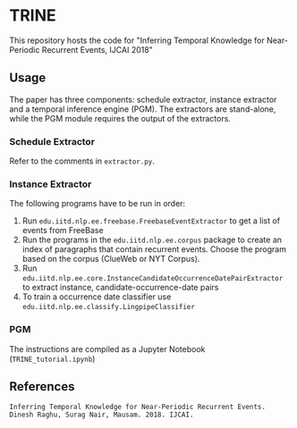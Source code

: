 # TRINE
This repository hosts the code for "Inferring Temporal Knowledge for Near-Periodic Recurrent Events, IJCAI 2018"

## Usage

The paper has three components: schedule extractor, instance extractor and a temporal inference engine (PGM). The extractors are stand-alone, while the PGM module requires the output of the extractors.

### Schedule Extractor

Refer to the comments in `extractor.py`. 

### Instance Extractor

The following programs have to be run in order:
1. Run `edu.iitd.nlp.ee.freebase.FreebaseEventExtractor` to get a list of events from FreeBase
2. Run the programs in the `edu.iitd.nlp.ee.corpus` package to create an index of paragraphs that contain recurrent events. Choose the program based on the corpus (ClueWeb or NYT Corpus).
3. Run `edu.iitd.nlp.ee.core.InstanceCandidateOccurrenceDatePairExtractor` to extract instance, candidate-occurrence-date pairs
4. To train a occurrence date classifier use `edu.iitd.nlp.ee.classify.LingpipeClassifier`

### PGM

The instructions are compiled as a Jupyter Notebook (`TRINE_tutorial.ipynb`)

## References
	Inferring Temporal Knowledge for Near-Periodic Recurrent Events. Dinesh Raghu, Surag Nair, Mausam. 2018. IJCAI.

